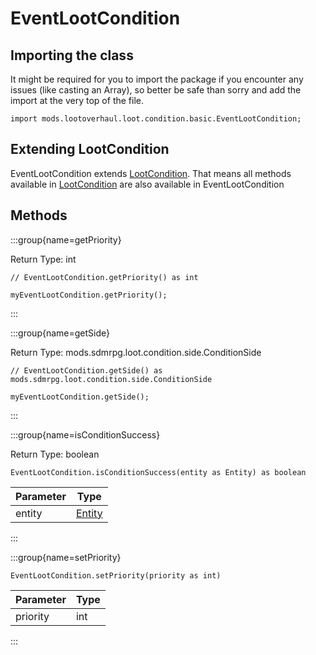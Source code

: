 # EventLootCondition

## Importing the class

It might be required for you to import the package if you encounter any issues (like casting an Array), so better be safe than sorry and add the import at the very top of the file.
```zenscript
import mods.lootoverhaul.loot.condition.basic.EventLootCondition;
```


## Extending LootCondition

EventLootCondition extends [LootCondition](/mods/lootoverhaul/loot/condition/basic/LootCondition). That means all methods available in [LootCondition](/mods/lootoverhaul/loot/condition/basic/LootCondition) are also available in EventLootCondition

## Methods

:::group{name=getPriority}

Return Type: int

```zenscript
// EventLootCondition.getPriority() as int

myEventLootCondition.getPriority();
```

:::

:::group{name=getSide}

Return Type: mods.sdmrpg.loot.condition.side.ConditionSide

```zenscript
// EventLootCondition.getSide() as mods.sdmrpg.loot.condition.side.ConditionSide

myEventLootCondition.getSide();
```

:::

:::group{name=isConditionSuccess}

Return Type: boolean

```zenscript
EventLootCondition.isConditionSuccess(entity as Entity) as boolean
```

| Parameter |                 Type                 |
|-----------|--------------------------------------|
| entity    | [Entity](/vanilla/api/entity/Entity) |


:::

:::group{name=setPriority}

```zenscript
EventLootCondition.setPriority(priority as int)
```

| Parameter | Type |
|-----------|------|
| priority  | int  |


:::


